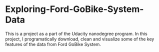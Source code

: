 # Exploring-Ford-GoBike-System-Data
This is a project as a part of the Udacity nanodegree program. In this project, I programatically download, clean and visualize some of the key features of the data from Ford GoBike System.

